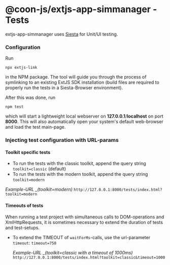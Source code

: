 # @coon-js/extjs-app-simmanager - Tests

extjs-app-simmanager uses [Siesta](http://bryntum.com) for Unit/UI testing.

### Configuration

Run
```
npx extjs-link
```
in the NPM package. The tool will guide you through the process of symlinking to an existing ExtJS SDK installation
(build files are required to properly run the tests in a Siesta-Browser environment).

After this was done, run
```
npm test
```
which will start a lightweight local webserver on **127.0.0.1**/**localhost** on port **8000**. This will also
automatically open your system's default web-browser and load the test main-page.

### Injecting test configuration with URL-params

#### Toolkit specific tests
* To run the tests with the classic toolkit, append the query string `toolkit=classic` (default)
* To run the tests with the modern toolkit, append the query string `toolkit=modern`

*Example-URL _(toolkit=modern)*
`http://127.0.0.1:8000/tests/index.html?toolkit=modern`


#### Timeouts of tests
When running a test project with simultaneous calls to DOM-operations and XmlHttpRequests, it is sometimes
necessary to extend the duration of tests and test-setups.
* To extend the TIMEOUT of ```waitForMs```-calls, use the url-parameter ```timeout```: `timeout=750`

  *Example-URL _(toolkit=classic with a timeout of 1000ms)*
  `http://127.0.0.1:8000/tests/index.html?toolkit=classic&timeout=1000`